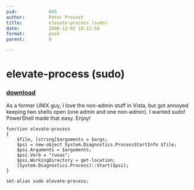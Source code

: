 ```yaml
---
pid:            695
author:         Peter Provost
title:          elevate-process (sudo)
date:           2008-12-02 10:12:58
format:         posh
parent:         0

---
```


# elevate-process (sudo)

### [download](Scripts\695.ps1)

As a former UNIX guy, I love the non-admin stuff in Vista, but got annoyed keeping two shells open (one admin and one non-admin). I wanted sudo! PowerShell made that easy. Enjoy!

```posh
function elevate-process
{
	$file, [string]$arguments = $args;
	$psi = new-object System.Diagnostics.ProcessStartInfo $file;
	$psi.Arguments = $arguments;
	$psi.Verb = "runas";
	$psi.WorkingDirectory = get-location;
	[System.Diagnostics.Process]::Start($psi);
}

set-alias sudo elevate-process;

```

